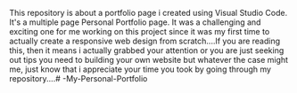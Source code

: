 This repository is about a portfolio page i created using Visual Studio Code. It's a multiple page Personal Portfolio page.
It was a challenging and exciting one for me working on this project since it was my first time
to actually create a responsive web design from scratch....If you are reading this, then it means i actually grabbed your 
attention or you are just seeking out tips you need to building your own website but whatever the case might me, just know that
i appreciate your time you took by going through my repository....# -My-Personal-Portfolio
